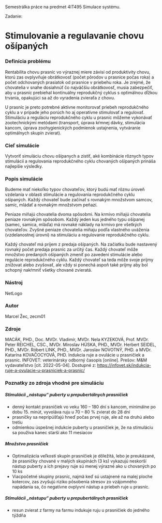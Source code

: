 # 
Semestrálka práce na predmet 4IT495 Simulace systému.

Zadanie:

# Stimulovanie a regulavanie chovu ošípaných
### Definícia problému

Rentabilita chovu prasníc vo výraznej miere závisí od produktivity chovu, ktorú zas ovplyvňuje obrátkovosť (počet pôrodov u prasnice počas roka) a počet odchovaných prasiatok od prasnice v priebehu roka. Je zrejmé, že chovatelia v snahe dosiahnúť čo najväčšiu obrátkovosť, musia zabezpečiť, aby u prasníc prebiehal kontinuálny reprodukčný cyklus s optimálnou dĺžkou trvania, opakujúci sa až do vyradenia zvieraťa z chovu.

U prasníc je preto potrebné aktívne monitorovať priebeh reprodukčného cyklu a v prípade jeho porúch ho aj operatívne stimulovať a regulovať. Stimuláciu a reguláciu reprodukčného cyklu u prasníc môžeme vykonávať zootechnickými metódami (transport, úprava kŕmnej dávky, stimulácia kancom, úprava zoohygienických podmienok ustajnenia, vytváranie optimálnych skupín zvierat).


### Cieľ simulácie

Vytvoriť simuláciu chovu ošípanych a zistiť, aké kombinácie rôznych typov stimulácií a regulovania reprodukčného cyklu chovaných ošípaných prináša najlepšie výsledky.

### Popis simulácie

Budeme mať niekoľko typov chovateľov, ktorý budú mať rôznu úroveň vzdelania v oblasti stimulácie a regulovania reprodukčného cyklu ošípaných. Každý chovateľ bude začínať s rovnakým množstvom samcov, samíc, mládať a rovnakým množstvom peňazí.

Peniaze míňajú chovatelia dvoma spôsobmi. Na krmivo míňajú chovatelia peniaze rovnakým spôsobom. Každý jeden kus jedného typu ošípanej (samec, samica, mláďa) má rovnaké náklady na krmivo pre všetkých chovateľov. Zvyšné peniaze chovatelia míňaju podľa vlastného uváženia (vzdelanostnej úrovni) na stimuláciu a regulovanie reprodukčného cyklu.

Každý chovateľ má príjem z predaja ošípaných. Na začiatku bude nastavený rovnaký počet predaja prasníc za určitý čas. Každý chovateľ môže množstvo predaných ošípaných zmeniť po zavedení stimulácie alebo regulácie reprodukčného cyklu. Každý chovateľ sa teda môže svoje príjmy znižovat alebo zvyšovať, ale vždy si ponechá aspoň také príjmy aby bol schopný nakŕmniť všetky chované zvieratá.

### Nástroj

NetLogo

### Autor

Marcel Žec, zecm01

### Zdroje

MACÁK, PHD., Doc. MVDr. Vladimír, MVDr. Nela KYZEKOVÁ, Prof. MVDr. Peter REICHEL, CSC., MVDr. Miroslav HÚSKA, PHD., MVDr. Herbert SEIDEL, PHD., MVDr. Róbert LINK, PHD., MVDr. Jaroslav NOVOTNÝ, PHD. a MVDr. Katarína KOVAČOCYOVÁ, PHD. Indukcia ruje a ovulácie u prasničiek a prasníc. INFOVET: veterinársky odborný časopis [online]. Prešov: M&M vydavateľstvo [cit. 2022-05-04]. Dostupné z: https://infovet.sk/indukcia-ruje-a-ovulacie-u-prasniciek-a-prasnic/

### Poznatky zo zdroja vhodné pre simuláciu

##### Stimulácii „nástupu“ puberty u prepubertálnych prasničiek
- denný kontakt prasničiek vo veku 160 – 180 dní s kancom, minimálne po dobu 15. minút, vyvoláva ruju u 70 – 80 % zvierat do 28 dní
- prasničky sa nepripúšťajú hneď počas prvej ruje, ale až na druhú alebo tretiu 
- odmienkou úspešnej indukcie puberty u prasničiek je, že na stimuláciu sa používa kanec starší ako 11 mesiacov

##### Množstvo prasničiek
- Optimalizácia veľkosti skupín prasničiek je dôležitá, lebo je preukázané, že prasničky chované v malých skupinách (3 ks) vykazujú neskorší nástup puberty a ich prejavy ruje sú menej výrazné ako u chovaných po 10 ks
- Viacpočetné skupiny prasníc, najmä keď sú ustajnené na malej ploche kotercov, zas zvyšujú riziko pôsobenia stresov zo vzájomného napádania sa, čo negatívne ovplyvní nástup a priebeh ruje u prasníc.

##### Stimulácii „nástupu“ puberty u prepubertálnych prasničiek
- resun zvierat z farmy na farmu indukuje ruju u prasničiek do jedného týždňa
